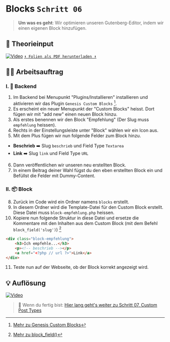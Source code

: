 # Blocks `Schritt 06`
> **Um was es geht**: 
> Wir optimieren unseren Gutenberg-Editor, indem wir einen eigenen Block hinzufügen.

## 🧠 Theorieinput 
[![Video](https://i3.ytimg.com/vi/z1XVoRSLTjw/maxresdefault.jpg)](https://www.youtube.com/watch?v=z1XVoRSLTjw)
[`⬇️ Folien als PDF herunterladen ⬇️`](https://drive.google.com/file/d/1d4kxsSjLuBXN83531JG2XQCflZNXYD_V/view?usp=sharing)

## 🧑‍💻 Arbeitsauftrag

### I. 🔧 Backend 
1. Im Backend bei Menupunkt "Plugins/Installieren" installieren und aktivieren wir das Plugin `Genesis Custom Blocks` [^1].
2. Es erscheint ein neuer Menupunkt der "Custom Blocks" heisst. Dort fügen wir mit "add new" einen neuen Block hinzu.
3. Als erstes benennen wir den Block "Empfehlung" (Der Slug muss `empfehlung` heissen).
4. Rechts in der Einstellungsleiste unter "Block" wählen wir ein Icon aus. 
5. Mit dem Plus fügen wir nun folgende Felder zum Block hinzu.
- **Beschrieb** ➡️ Slug `beschrieb` und Field Type `Textarea`
- **Link** ➡️ Slug `link` und Field Type `URL`
6. Dann veröffentlichen wir unseren neu erstellten Block.
7. In einem Beitrag deiner Wahl fügst du den eben erstellten Block ein und Befüllst die Felder mit Dummy-Content.  

### II. 📦 Block
8. Zurück im Code wird ein Ordner namens `blocks` erstellt.
9. In diesem Ordner wird die Template-Datei für den Custom Block erstellt. Diese Datei muss `block-empfehlung.php` heissen.
10. Kopiere nun folgende Struktur in diese Datei und ersetze die Kommentare mit den Inhalten aus dem Custom Block (mit dem Befehl `block_field('slug')`) [^2]
```html
<div class="block-empfehlung">
	<h3>Ich empfehle...</h3>
	<p><!-- beschrieb --></p>
	<a href="<?php // url ?>">Link</a>
</div>
```
11. Teste nun auf der Webseite, ob der Block korrekt angezeigt wird.

[^1]: [Mehr zu Genesis Custom Blocks](https://wordpress.org/plugins/genesis-blocks/)
[^2]: [Mehr zu block_field()](https://developer.wpengine.com/genesis-custom-blocks/functions/block_field/)

## 💡 Auflösung 
[![Video](https://i3.ytimg.com/vi/z1XVoRSLTjw/maxresdefault.jpg)](https://www.youtube.com/watch?v=z1XVoRSLTjw)

>  🔗 Wenn du fertig bist:
>  [Hier lang geht's weiter zu Schritt 07, Custom Post Types](/07_custom-post-types)